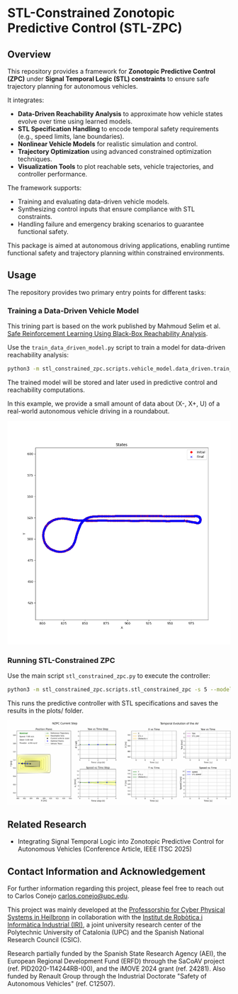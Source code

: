 # STL-Constrained Zonotopic Predictive Control (STL-ZPC)

## Overview

This repository provides a framework for **Zonotopic Predictive Control (ZPC)** under **Signal Temporal Logic (STL) constraints** to ensure safe trajectory planning for autonomous vehicles.  

It integrates:  
- **Data-Driven Reachability Analysis** to approximate how vehicle states evolve over time using learned models.  
- **STL Specification Handling** to encode temporal safety requirements (e.g., speed limits, lane boundaries).  
- **Nonlinear Vehicle Models** for realistic simulation and control.  
- **Trajectory Optimization** using advanced constrained optimization techniques.  
- **Visualization Tools** to plot reachable sets, vehicle trajectories, and controller performance.  

The framework supports:  
- Training and evaluating data-driven vehicle models.  
- Synthesizing control inputs that ensure compliance with STL constraints.  
- Handling failure and emergency braking scenarios to guarantee functional safety.

This package is aimed at autonomous driving applications, enabling runtime functional safety and trajectory planning within constrained environments.

## Usage

The repository provides two primary entry points for different tasks:

### Training a Data-Driven Vehicle Model

This trining part is based on the work published by Mahmoud Selim et al. [Safe Reinforcement Learning Using Black-Box Reachability Analysis](https://ieeexplore.ieee.org/document/9833266).

Use the `train_data_driven_model.py` script to train a model for data-driven reachability analysis:

```bash
python3 -m stl_constrained_zpc.scripts.vehicle_model.data_driven.train_data_driven_model --batch_name roundabout --frequency 10 --steps 2 -p --initpoints 1000
```

The trained model will be stored and later used in predictive control and reachability computations.

In this example, we provide a small amount of data about (X-, X+, U) of a real-world autonomous vehicle driving in a roundabout.

<p align="center">
  <img src="https://raw.githubusercontent.com/cconejob/stl_constrained_zpc/master/stl_constrained_zpc/plots/example/roundabout_data.png" alt="Training data example">
</p>

### Running STL-Constrained ZPC

Use the main script `stl_constrained_zpc.py` to execute the controller:

```bash
python3 -m stl_constrained_zpc.scripts.stl_constrained_zpc -s 5 --model_name roundabout_1000_2 -r 2 -sw 100 -p -i 335 -fi 10 --yaw
```

This runs the predictive controller with STL specifications and saves the results in the plots/ folder.

<p align="center">
  <img src="https://raw.githubusercontent.com/cconejob/stl_constrained_zpc/master/stl_constrained_zpc/plots/example/safe_stop.gif" alt="Data-driven Zonotopic Predictive Control with STL constraints">
</p>

## Related Research

- Integrating Signal Temporal Logic into Zonotopic Predictive Control for Autonomous Vehicles (Conference Article, IEEE ITSC 2025)

## Contact Information and Acknowledgement

For further information regarding this project, please feel free to reach out to Carlos Conejo [carlos.conejo@upc.edu](mailto:carlos.conejo@upc.edu).

This project was mainly developed at the [Professorship for Cyber Physical Systems in Heilbronn](https://www.ce.cit.tum.de/en/ce/research/professorships/hncps/) in collaboration with the [Institut de Robòtica i Informàtica Industrial (IRI)](https://www.iri.upc.edu/), a joint university research center of the Polytechnic University of Catalonia (UPC) and the Spanish National Research Council (CSIC). 

Research partially funded by the Spanish State Research Agency (AEI), the European Regional Development Fund (ERFD) through the SaCoAV project (ref. PID2020-114244RB-I00), and the iMOVE 2024 grant (ref. 24281). Also funded by Renault Group through the Industrial Doctorate "Safety of Autonomous Vehicles" (ref. C12507).